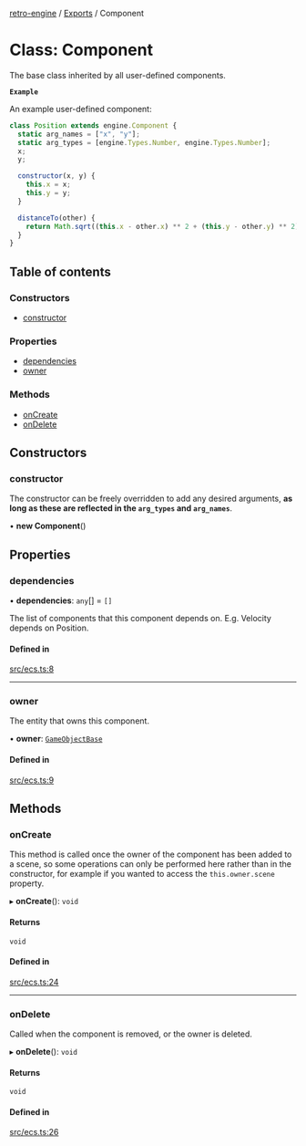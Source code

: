 [retro-engine](../README.md) / [Exports](../modules.md) / Component

# Class: Component
The base class inherited by all user-defined components.  

**`Example`**

An example user-defined component:
```js
class Position extends engine.Component {
  static arg_names = ["x", "y"];
  static arg_types = [engine.Types.Number, engine.Types.Number];
  x;
  y;

  constructor(x, y) {
    this.x = x;
    this.y = y;
  }

  distanceTo(other) {
    return Math.sqrt((this.x - other.x) ** 2 + (this.y - other.y) ** 2);
  }
}
```

## Table of contents

### Constructors

- [constructor](Component.md#constructor)

### Properties

- [dependencies](Component.md#dependencies)
- [owner](Component.md#owner)

### Methods
- [onCreate](Component.md#oncreate)
- [onDelete](Component.md#ondelete)

## Constructors

### constructor
The constructor can be freely overridden to add any desired arguments, **as long as these are reflected in the `arg_types` and `arg_names`**.

• **new Component**()

## Properties

### dependencies

• **dependencies**: `any`[] = `[]`

The list of components that this component depends on.
E.g. Velocity depends on Position.

#### Defined in

[src/ecs.ts:8](https://github.com/SLYGM/RetroEngineTM/blob/7ef0169/engine/src/ecs.ts#L8)

___

### owner
The entity that owns this component.

• **owner**: [`GameObjectBase`](GameObjectBase.md)

#### Defined in

[src/ecs.ts:9](https://github.com/SLYGM/RetroEngineTM/blob/7ef0169/engine/src/ecs.ts#L9)

## Methods

### onCreate
This method is called once the owner of the component has been added to a scene, so some operations can only be performed here rather than in the constructor, for example if you wanted to access the `this.owner.scene` property.

▸ **onCreate**(): `void`

#### Returns

`void`

#### Defined in

[src/ecs.ts:24](https://github.com/SLYGM/RetroEngineTM/blob/7ef0169/engine/src/ecs.ts#L24)

___

### onDelete
Called when the component is removed, or the owner is deleted.

▸ **onDelete**(): `void`

#### Returns

`void`

#### Defined in

[src/ecs.ts:26](https://github.com/SLYGM/RetroEngineTM/blob/7ef0169/engine/src/ecs.ts#L26)